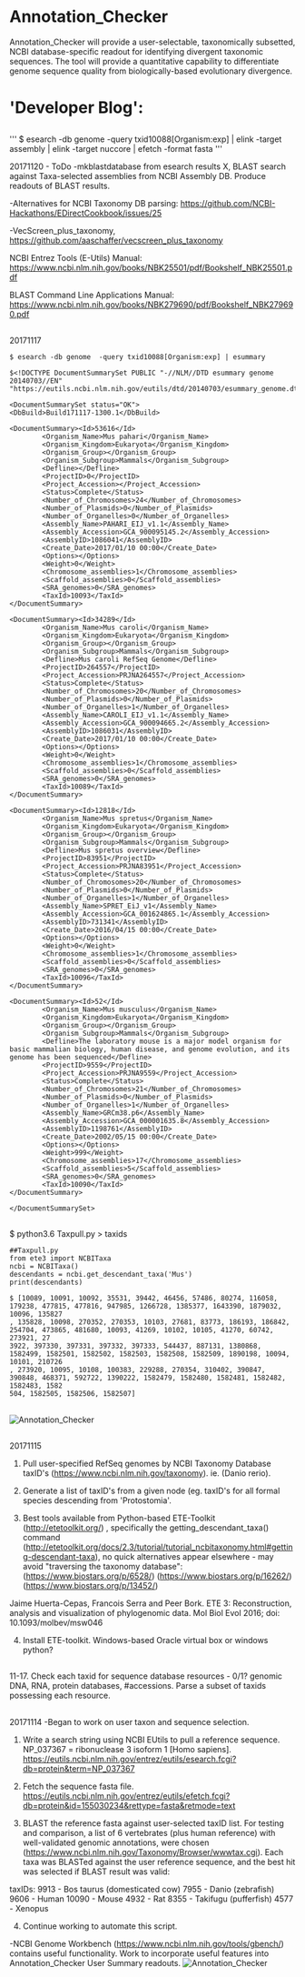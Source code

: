 # Annotation_Checker
Annotation_Checker will provide a user-selectable, taxonomically subsetted, NCBI database-specific readout for identifying divergent taxonomic sequences. The tool will provide a quantitative capability to differentiate genome sequence quality from biologically-based evolutionary divergence.  

##
# 'Developer Blog':

##

'''
$ esearch -db genome -query txid10088[Organism:exp] | elink -target assembly | elink -target nuccore | efetch -format fasta
'''

20171120 - ToDo
-mkblastdatabase from esearch results <AssemblyID>X<AssemblyID>, BLAST search against Taxa-selected assemblies from NCBI Assembly DB.  Produce readouts of BLAST results.

-Alternatives for NCBI Taxonomy DB parsing: https://github.com/NCBI-Hackathons/EDirectCookbook/issues/25

-VecScreen_plus_taxonomy, https://github.com/aaschaffer/vecscreen_plus_taxonomy

NCBI Entrez Tools (E-Utils) Manual: https://www.ncbi.nlm.nih.gov/books/NBK25501/pdf/Bookshelf_NBK25501.pdf

BLAST Command Line Applications Manual: https://www.ncbi.nlm.nih.gov/books/NBK279690/pdf/Bookshelf_NBK279690.pdf


##
20171117
```
$ esearch -db genome  -query txid10088[Organism:exp] | esummary

$<!DOCTYPE DocumentSummarySet PUBLIC "-//NLM//DTD esummary genome 20140703//EN" "https://eutils.ncbi.nlm.nih.gov/eutils/dtd/20140703/esummary_genome.dtd">

<DocumentSummarySet status="OK">
<DbBuild>Build171117-1300.1</DbBuild>

<DocumentSummary><Id>53616</Id>
        <Organism_Name>Mus pahari</Organism_Name>
        <Organism_Kingdom>Eukaryota</Organism_Kingdom>
        <Organism_Group></Organism_Group>
        <Organism_Subgroup>Mammals</Organism_Subgroup>
        <Defline></Defline>
        <ProjectID>0</ProjectID>
        <Project_Accession></Project_Accession>
        <Status>Complete</Status>
        <Number_of_Chromosomes>24</Number_of_Chromosomes>
        <Number_of_Plasmids>0</Number_of_Plasmids>
        <Number_of_Organelles>0</Number_of_Organelles>
        <Assembly_Name>PAHARI_EIJ_v1.1</Assembly_Name>
        <Assembly_Accession>GCA_900095145.2</Assembly_Accession>
        <AssemblyID>1086041</AssemblyID>
        <Create_Date>2017/01/10 00:00</Create_Date>
        <Options></Options>
        <Weight>0</Weight>
        <Chromosome_assemblies>1</Chromosome_assemblies>
        <Scaffold_assemblies>0</Scaffold_assemblies>
        <SRA_genomes>0</SRA_genomes>
        <TaxId>10093</TaxId>
</DocumentSummary>

<DocumentSummary><Id>34289</Id>
        <Organism_Name>Mus caroli</Organism_Name>
        <Organism_Kingdom>Eukaryota</Organism_Kingdom>
        <Organism_Group></Organism_Group>
        <Organism_Subgroup>Mammals</Organism_Subgroup>
        <Defline>Mus caroli RefSeq Genome</Defline>
        <ProjectID>264557</ProjectID>
        <Project_Accession>PRJNA264557</Project_Accession>
        <Status>Complete</Status>
        <Number_of_Chromosomes>20</Number_of_Chromosomes>
        <Number_of_Plasmids>0</Number_of_Plasmids>
        <Number_of_Organelles>1</Number_of_Organelles>
        <Assembly_Name>CAROLI_EIJ_v1.1</Assembly_Name>
        <Assembly_Accession>GCA_900094665.2</Assembly_Accession>
        <AssemblyID>1086031</AssemblyID>
        <Create_Date>2017/01/10 00:00</Create_Date>
        <Options></Options>
        <Weight>0</Weight>
        <Chromosome_assemblies>1</Chromosome_assemblies>
        <Scaffold_assemblies>0</Scaffold_assemblies>
        <SRA_genomes>0</SRA_genomes>
        <TaxId>10089</TaxId>
</DocumentSummary>

<DocumentSummary><Id>12818</Id>
        <Organism_Name>Mus spretus</Organism_Name>
        <Organism_Kingdom>Eukaryota</Organism_Kingdom>
        <Organism_Group></Organism_Group>
        <Organism_Subgroup>Mammals</Organism_Subgroup>
        <Defline>Mus spretus overview</Defline>
        <ProjectID>83951</ProjectID>
        <Project_Accession>PRJNA83951</Project_Accession>
        <Status>Complete</Status>
        <Number_of_Chromosomes>20</Number_of_Chromosomes>
        <Number_of_Plasmids>0</Number_of_Plasmids>
        <Number_of_Organelles>1</Number_of_Organelles>
        <Assembly_Name>SPRET_EiJ_v1</Assembly_Name>
        <Assembly_Accession>GCA_001624865.1</Assembly_Accession>
        <AssemblyID>731341</AssemblyID>
        <Create_Date>2016/04/15 00:00</Create_Date>
        <Options></Options>
        <Weight>0</Weight>
        <Chromosome_assemblies>1</Chromosome_assemblies>
        <Scaffold_assemblies>0</Scaffold_assemblies>
        <SRA_genomes>0</SRA_genomes>
        <TaxId>10096</TaxId>
</DocumentSummary>

<DocumentSummary><Id>52</Id>
        <Organism_Name>Mus musculus</Organism_Name>
        <Organism_Kingdom>Eukaryota</Organism_Kingdom>
        <Organism_Group></Organism_Group>
        <Organism_Subgroup>Mammals</Organism_Subgroup>
        <Defline>The laboratory mouse is a major model organism for basic mammalian biology, human disease, and genome evolution, and its genome has been sequenced</Defline>
        <ProjectID>9559</ProjectID>
        <Project_Accession>PRJNA9559</Project_Accession>
        <Status>Complete</Status>
        <Number_of_Chromosomes>21</Number_of_Chromosomes>
        <Number_of_Plasmids>0</Number_of_Plasmids>
        <Number_of_Organelles>1</Number_of_Organelles>
        <Assembly_Name>GRCm38.p6</Assembly_Name>
        <Assembly_Accession>GCA_000001635.8</Assembly_Accession>
        <AssemblyID>1198761</AssemblyID>
        <Create_Date>2002/05/15 00:00</Create_Date>
        <Options></Options>
        <Weight>999</Weight>
        <Chromosome_assemblies>17</Chromosome_assemblies>
        <Scaffold_assemblies>5</Scaffold_assemblies>
        <SRA_genomes>0</SRA_genomes>
        <TaxId>10090</TaxId>
</DocumentSummary>

</DocumentSummarySet>
```

##
$ python3.6 Taxpull.py > taxids
```    
##Taxpull.py
from ete3 import NCBITaxa
ncbi = NCBITaxa()
descendants = ncbi.get_descendant_taxa('Mus')
print(descendants)    

$ [10089, 10091, 10092, 35531, 39442, 46456, 57486, 80274, 116058, 179238, 477815, 477816, 947985, 1266728, 1385377, 1643390, 1879032, 10096, 135827
, 135828, 10098, 270352, 270353, 10103, 27681, 83773, 186193, 186842, 254704, 473865, 481680, 10093, 41269, 10102, 10105, 41270, 60742, 273921, 27
3922, 397330, 397331, 397332, 397333, 544437, 887131, 1380868, 1582499, 1582501, 1582502, 1582503, 1582508, 1582509, 1890198, 10094, 10101, 210726
, 273920, 10095, 10108, 100383, 229288, 270354, 310402, 390847, 390848, 468371, 592722, 1390222, 1582479, 1582480, 1582481, 1582482, 1582483, 1582
504, 1582505, 1582506, 1582507]
```

##
![Annotation_Checker](https://raw.githubusercontent.com/NCBI-Hackathons/Annotation_Checker/master/Images/Annotation_Checker.png?sanitize=true)
##
20171115
1. Pull user-specified RefSeq genomes by NCBI Taxonomy Database taxID's (https://www.ncbi.nlm.nih.gov/taxonomy). ie. (Danio rerio).


2. Generate a list of taxID's from a given node (eg. taxID's for all formal species descending from 'Protostomia'.


3. Best tools available from Python-based ETE-Toolkit (http://etetoolkit.org/) , specifically the getting_descendant_taxa() command (http://etetoolkit.org/docs/2.3/tutorial/tutorial_ncbitaxonomy.html#getting-descendant-taxa), no quick alternatives appear elsewhere - may avoid "traversing the taxonomy database":
(https://www.biostars.org/p/6528/)
(https://www.biostars.org/p/16262/)
(https://www.biostars.org/p/13452/)

Jaime Huerta-Cepas, Francois Serra and Peer Bork. ETE 3: Reconstruction, analysis and visualization of phylogenomic data. Mol Biol Evol 2016; doi: 10.1093/molbev/msw046

4. Install ETE-toolkit.  Windows-based Oracle virtual box or windows python?
##
11-17. Check each taxid for sequence database resources - 0/1? genomic DNA, RNA, protein databases, #accessions. Parse a subset of taxids possessing each resource.
##
20171114
-Began to work on user taxon and sequence selection.
  1. Write a search string using NCBI EUtils to pull a reference sequence. NP_037367 = ribonuclease 3 isoform 1 [Homo sapiens].
  https://eutils.ncbi.nlm.nih.gov/entrez/eutils/esearch.fcgi?db=protein&term=NP_037367
  
  2. Fetch the sequence fasta file.
  https://eutils.ncbi.nlm.nih.gov/entrez/eutils/efetch.fcgi?db=protein&id=155030234&rettype=fasta&retmode=text
  
  3. BLAST the reference fasta against user-selected taxID list. For testing and comparison, a list of 6 vertebrates (plus human reference) with well-validated genomic annotations, were chosen (https://www.ncbi.nlm.nih.gov/Taxonomy/Browser/wwwtax.cgi). Each taxa was BLASTed against the user reference sequence, and the best hit was selected if BLAST result was valid:

taxIDs: 
9913 - Bos taurus (domesticated cow)
7955 - Danio (zebrafish)
9606 - Human
10090 - Mouse
4932 - Rat
8355 - Takifugu (pufferfish)
4577 - Xenopus

  4. Continue working to automate this script. 

-NCBI Genome Workbench (https://www.ncbi.nlm.nih.gov/tools/gbench/) contains useful functionality.  Work to incorporate useful features into Annotation_Checker User Summary readouts.
![Annotation_Checker](https://raw.githubusercontent.com/NCBI-Hackathons/Annotation_Checker/master/Images/Verts_Tree.png?sanitize=true)
